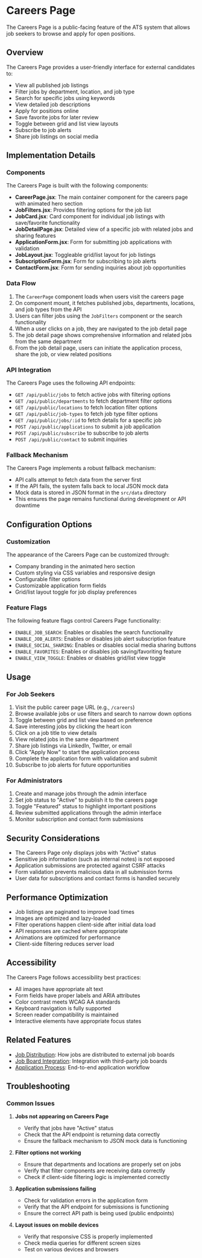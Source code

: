 # Careers Page

The Careers Page is a public-facing feature of the ATS system that allows job seekers to browse and apply for open positions.

## Overview

The Careers Page provides a user-friendly interface for external candidates to:
- View all published job listings
- Filter jobs by department, location, and job type
- Search for specific jobs using keywords
- View detailed job descriptions
- Apply for positions online
- Save favorite jobs for later review
- Toggle between grid and list view layouts
- Subscribe to job alerts
- Share job listings on social media

## Implementation Details

### Components

The Careers Page is built with the following components:

- **CareerPage.jsx**: The main container component for the careers page with animated hero section
- **JobFilters.jsx**: Provides filtering options for the job list
- **JobCard.jsx**: Card component for individual job listings with save/favorite functionality
- **JobDetailPage.jsx**: Detailed view of a specific job with related jobs and sharing features
- **ApplicationForm.jsx**: Form for submitting job applications with validation
- **JobLayout.jsx**: Toggleable grid/list layout for job listings
- **SubscriptionForm.jsx**: Form for subscribing to job alerts
- **ContactForm.jsx**: Form for sending inquiries about job opportunities

### Data Flow

1. The `CareerPage` component loads when users visit the careers page
2. On component mount, it fetches published jobs, departments, locations, and job types from the API
3. Users can filter jobs using the `JobFilters` component or the search functionality
4. When a user clicks on a job, they are navigated to the job detail page
5. The job detail page shows comprehensive information and related jobs from the same department
6. From the job detail page, users can initiate the application process, share the job, or view related positions

### API Integration

The Careers Page uses the following API endpoints:

- `GET /api/public/jobs` to fetch active jobs with filtering options
- `GET /api/public/departments` to fetch department filter options
- `GET /api/public/locations` to fetch location filter options
- `GET /api/public/job-types` to fetch job type filter options
- `GET /api/public/jobs/:id` to fetch details for a specific job
- `POST /api/public/applications` to submit a job application
- `POST /api/public/subscribe` to subscribe to job alerts
- `POST /api/public/contact` to submit inquiries

### Fallback Mechanism

The Careers Page implements a robust fallback mechanism:
- API calls attempt to fetch data from the server first
- If the API fails, the system falls back to local JSON mock data
- Mock data is stored in JSON format in the `src/data` directory
- This ensures the page remains functional during development or API downtime

## Configuration Options

### Customization

The appearance of the Careers Page can be customized through:

- Company branding in the animated hero section
- Custom styling via CSS variables and responsive design
- Configurable filter options
- Customizable application form fields
- Grid/list layout toggle for job display preferences

### Feature Flags

The following feature flags control Careers Page functionality:

- `ENABLE_JOB_SEARCH`: Enables or disables the search functionality
- `ENABLE_JOB_ALERTS`: Enables or disables job alert subscription feature
- `ENABLE_SOCIAL_SHARING`: Enables or disables social media sharing buttons
- `ENABLE_FAVORITES`: Enables or disables job saving/favoriting feature
- `ENABLE_VIEW_TOGGLE`: Enables or disables grid/list view toggle

## Usage

### For Job Seekers

1. Visit the public career page URL (e.g., `/careers`)
2. Browse available jobs or use filters and search to narrow down options
3. Toggle between grid and list view based on preference
4. Save interesting jobs by clicking the heart icon
5. Click on a job title to view details
6. View related jobs in the same department
7. Share job listings via LinkedIn, Twitter, or email
8. Click "Apply Now" to start the application process
9. Complete the application form with validation and submit
10. Subscribe to job alerts for future opportunities

### For Administrators

1. Create and manage jobs through the admin interface
2. Set job status to "Active" to publish it to the careers page
3. Toggle "Featured" status to highlight important positions
4. Review submitted applications through the admin interface
5. Monitor subscription and contact form submissions

## Security Considerations

- The Careers Page only displays jobs with "Active" status
- Sensitive job information (such as internal notes) is not exposed
- Application submissions are protected against CSRF attacks
- Form validation prevents malicious data in all submission forms
- User data for subscriptions and contact forms is handled securely

## Performance Optimization

- Job listings are paginated to improve load times
- Images are optimized and lazy-loaded
- Filter operations happen client-side after initial data load
- API responses are cached where appropriate
- Animations are optimized for performance
- Client-side filtering reduces server load

## Accessibility

The Careers Page follows accessibility best practices:

- All images have appropriate alt text
- Form fields have proper labels and ARIA attributes
- Color contrast meets WCAG AA standards
- Keyboard navigation is fully supported
- Screen reader compatibility is maintained
- Interactive elements have appropriate focus states

## Related Features

- [Job Distribution](./job-distribution.md): How jobs are distributed to external job boards
- [Job Board Integration](./job-board-integration.md): Integration with third-party job boards
- [Application Process](./application-process.md): End-to-end application workflow

## Troubleshooting

### Common Issues

1. **Jobs not appearing on Careers Page**
   - Verify that jobs have "Active" status
   - Check that the API endpoint is returning data correctly
   - Ensure the fallback mechanism to JSON mock data is functioning

2. **Filter options not working**
   - Ensure that departments and locations are properly set on jobs
   - Verify that filter components are receiving data correctly
   - Check if client-side filtering logic is implemented correctly

3. **Application submissions failing**
   - Check for validation errors in the application form
   - Verify that the API endpoint for submissions is functioning
   - Ensure the correct API path is being used (public endpoints)

4. **Layout issues on mobile devices**
   - Verify that responsive CSS is properly implemented
   - Check media queries for different screen sizes
   - Test on various devices and browsers 